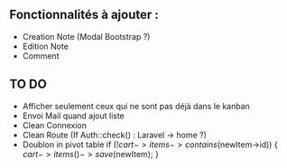 ## Fonctionnalités à ajouter :
- Creation Note (Modal Bootstrap ?)
- Edition Note
- Comment

## TO DO
 - Afficher seulement ceux qui ne sont pas déjà dans le kanban
 - Envoi Mail quand ajout liste
 - Clean Connexion
 - Clean Route (If Auth::check() : Laravel -> home ?)
 - Doublon in pivot table
 if (!$cart->items->contains($newItem->id)) {
     $cart->items()->save($newItem);
 }